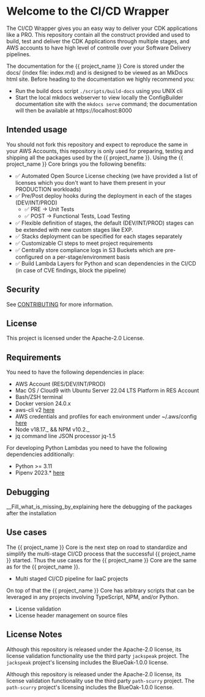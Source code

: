 # Welcome to the CI/CD Wrapper

The CI/CD Wrapper gives you an easy way to deliver your CDK applications like a PRO.
This repository contain all the construct provided and used to build, test and deliver the CDK Applications through multiple stages, and AWS accounts to have high level of controlle over your Software Delivery pipelines.

The documentation for the {{ project_name }} Core is stored under the docs/ (index file: index.md) and is designed to be viewed as an MkDocs html site. Before heading to the documentation we highly recommend you:

- Run the build docs script `./scripts/build-docs` using you UNIX cli
- Start the local mkdocs webserver to view locally the ConfigBuilder documentation site with the `mkdocs serve` command; the documentation will then be available at https://localhost:8000

## Intended usage

You should not fork this repository and expect to reproduce the same in your AWS Accounts, this repository is only used for preparing, testing and shipping all the packages used by the {{ project_name }}. Using the {{ project_name }} Core brings you the following benefits:

- :white_check_mark: Automated Open Source License checking (we have provided a list of licenses which you don't want to have them present in your PRODUCTION workloads)
- :white_check_mark: Pre/Post deploy hooks during the deployment in each of the stages (DEV/INT/PROD)
  - :white_check_mark: PRE -> Unit Tests
  - :white_check_mark: POST -> Functional Tests, Load Testing
- :white_check_mark: Flexible definition of stages, the default (DEV/INT/PROD) stages can be extended with new custom stages like EXP.
- :white_check_mark: Stacks deployment can be specified for each stages separately
- :white_check_mark: Customizable CI steps to meet project requirements
- :white_check_mark: Centrally store compliance logs in S3 Buckets which are pre-configured on a per-stage/environment basis
- :white_check_mark: Build Lambda Layers for Python and scan dependencies in the CI/CD (in case of CVE findings, block the pipeline)

## Security

See [CONTRIBUTING](CONTRIBUTING.md#security-issue-notifications) for more information.

## License

This project is licensed under the Apache-2.0 License.

## Requirements

You need to have the following dependencies in place:

- AWS Account (RES/DEV/INT/PROD)
- Mac OS / Cloud9 with Ubuntu Server 22.04 LTS Platform in RES Account
- Bash/ZSH terminal
- Docker version 24.0.x
- aws-cli v2 [here](https://docs.aws.amazon.com/cli/latest/userguide/getting-started-install.html)
- AWS credentials and profiles for each environment under ~/.aws/config [here](https://docs.aws.amazon.com/cli/latest/userguide/cli-configure-files.html)
- Node v18.17._ && NPM v10.2._
- jq command line JSON processor jq-1.5

For developing Python Lambdas you need to have the following dependencies additionally:

- Python >= 3.11
- Pipenv 2023.\* [here](https://pipenv.pypa.io/en/latest/)

## Debugging

\_\_Fill_what_is_missing_by_explaining here the debugging of the packages after the installation

## Use cases

The {{ project_name }} Core is the next step on road to standardize and simplify the multi-stage CI/CD process that the successful {{ project_name }} started. Thus the use cases for the {{ project_name }} Core are the same as for the {{ project_name }}.

- Multi staged CI/CD pipeline for IaaC projects

On top of that the {{ project_name }} Core has arbitrary scripts that can be leveraged in any projects involving TypeScript, NPM, and/or Python.

- License validation
- License header management on source files


## License Notes
Although this repository is released under the Apache-2.0 license, its license validation functionality
use the third party `jackspeak` project. The `jackspeak` project's licensing includes the BlueOak-1.0.0 license.

Although this repository is released under the Apache-2.0 license, its license validation functionality
use the third party `path-scurry` project. The `path-scurry` project's licensing includes the BlueOak-1.0.0 license.